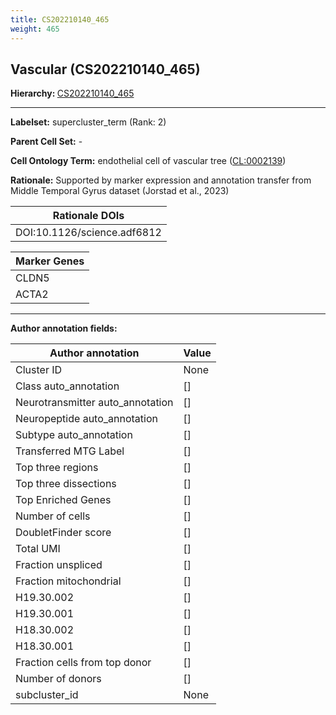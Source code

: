 ```yaml
---
title: CS202210140_465
weight: 465
---
```

## Vascular (CS202210140_465)
<b>Hierarchy: </b>
[CS202210140_465](cell_sets/CS202210140_465.md)

---


**Labelset:** supercluster_term (Rank: 2)

**Parent Cell Set:** -



**Cell Ontology Term:**  endothelial cell of vascular tree ([CL:0002139](https://www.ebi.ac.uk/ols/ontologies/cl/terms?obo_id=CL:0002139)) 

**Rationale:** Supported by marker expression and annotation transfer from Middle Temporal Gyrus dataset (Jorstad et al., 2023)

| Rationale DOIs |
|----------------|
|DOI:10.1126/science.adf6812|

[MARKER GENES.]: #


| Marker Genes |
|--------------|
|CLDN5|
|ACTA2|

---

[TRANSFERRED ANNOTATIONS.]: #


[AUTHOR ANNOTATION FIELDS.]: #


**Author annotation fields:**

| Author annotation | Value |
|-------------------|-------|
|Cluster ID|None|
|Class auto_annotation|[]|
|Neurotransmitter auto_annotation|[]|
|Neuropeptide auto_annotation|[]|
|Subtype auto_annotation|[]|
|Transferred MTG Label|[]|
|Top three regions|[]|
|Top three dissections|[]|
|Top Enriched Genes|[]|
|Number of cells|[]|
|DoubletFinder score|[]|
|Total UMI|[]|
|Fraction unspliced|[]|
|Fraction mitochondrial|[]|
|H19.30.002|[]|
|H19.30.001|[]|
|H18.30.002|[]|
|H18.30.001|[]|
|Fraction cells from top donor|[]|
|Number of donors|[]|
|subcluster_id|None|
